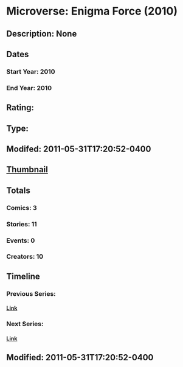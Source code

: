 # Microverse: Enigma Force (2010)
## Description: None
## Dates
### Start Year: 2010
### End Year: 2010
## Rating: 
## Type: 
## Modifed: 2011-05-31T17:20:52-0400
## [Thumbnail](http://i.annihil.us/u/prod/marvel/i/mg/2/c0/4c0fd5d6e8bff.jpg)
## Totals
### Comics: 3
### Stories: 11
### Events: 0
### Creators: 10
## Timeline
### Previous Series: 
#### [Link]()
### Next Series: 
#### [Link]()
## Modified: 2011-05-31T17:20:52-0400